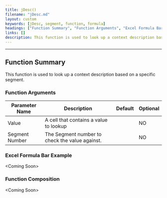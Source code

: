```yaml
---
title: jDesc()
filename: "jDesc.md"
layout: custom
keywords: [jDesc, segment, function, formula]
headings: ["Function Summary", "Function Arguments", "Excel Formula Bar Example", "Function Composition"]
links: []
description: This function is used to look up a context description based on a specific segment. 
---
```

* * *

##  Function Summary 

This function is used to look up a context description based on a specific segment. 

###  Function Arguments   

| Parameter Name | Description                                    | Default | Optional |
| -------------- | ---------------------------------------------- | ------- | -------- |
| Value          | A cell that contains a value to lookup         |         | NO       |
| Segment Number | The Segment number to check the value against. |         | NO       |

### Excel Formula Bar Example

&lt;Coming Soon&gt;

###  Function Composition   

&lt;Coming Soon&gt;